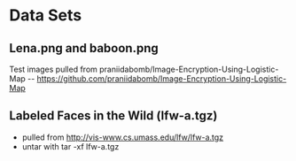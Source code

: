 # Data Sets

## Lena.png and baboon.png
Test images pulled from  praniidabomb/Image-Encryption-Using-Logistic-Map -- https://github.com/praniidabomb/Image-Encryption-Using-Logistic-Map

## Labeled Faces in the Wild (lfw-a.tgz)
* pulled from http://vis-www.cs.umass.edu/lfw/lfw-a.tgz
* untar with tar -xf  lfw-a.tgz

